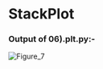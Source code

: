 
# StackPlot

### Output of 06).plt.py:-

![Figure_7](https://user-images.githubusercontent.com/44902363/84310931-13870200-ab80-11ea-9623-5ed4289cf270.png)
